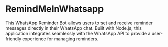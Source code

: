 # RemindMeInWhatsapp
This WhatsApp Reminder Bot allows users to set and receive reminder messages directly in their WhatsApp chat. Built with Node.js, this application integrates seamlessly with the WhatsApp API to provide a user-friendly experience for managing reminders.
